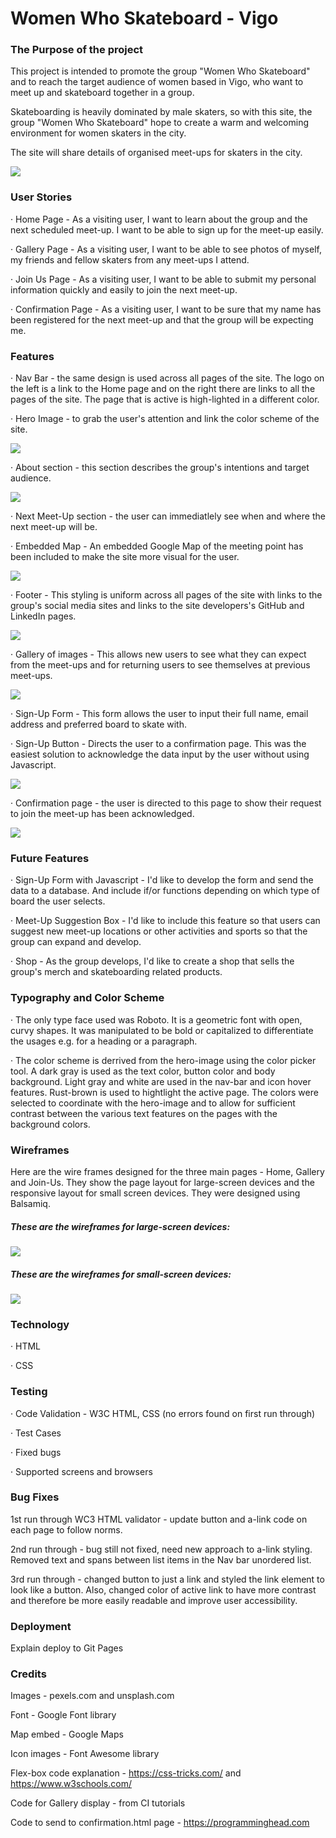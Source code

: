 # Women Who Skateboard - Vigo

### The Purpose of the project

This project is intended to promote the group "Women Who Skateboard" and to reach the target audience of women based in Vigo, who want to meet up and skateboard together in a group.

Skateboarding is heavily dominated by male skaters, so with this site, the group "Women Who Skateboard" hope to create a warm and welcoming environment for women skaters in the city.

The site will share details of organised meet-ups for skaters in the city.

<img src="README-docs/responsive-design.png">

### User Stories

· Home Page - As a visiting user, I want to learn about the group and the next scheduled meet-up. I want to be able to sign up for the meet-up easily.

· Gallery Page - As a visiting user, I want to be able to see photos of myself, my friends and fellow skaters from any meet-ups I attend.

· Join Us Page - As a visiting user, I want to be able to submit my personal information quickly and easily to join the next meet-up.

· Confirmation Page - As a visiting user, I want to be sure that my name has been registered for the next meet-up and that the group will be expecting me.

### Features

· Nav Bar - the same design is used across all pages of the site. The logo on the left is a link to the Home page and on the right there are links to all the pages of the site. The page that is active is high-lighted in a different color.

· Hero Image - to grab the user's attention and link the color scheme of the site.

<img src="README-docs/nav-bar-hero-image.png">

· About section - this section describes the group's intentions and target audience.

<img src="README-docs/about-section.png">

· Next Meet-Up section - the user can immediatlely see when and where the next meet-up will be.

· Embedded Map - An embedded Google Map of the meeting point has been included to make the site more visual for the user.

<img src="README-docs/next-meetup.png">

· Footer - This styling is uniform across all pages of the site with links to the group's social media sites and links to the site developers's GitHub and LinkedIn pages.

<img src="README-docs/footer.png">

· Gallery of images - This allows new users to see what they can expect from the meet-ups and for returning users to see themselves at previous meet-ups.

<img src="README-docs/gallery-page.png">

· Sign-Up Form - This form allows the user to input their full name, email address and preferred board to skate with.

· Sign-Up Button - Directs the user to a confirmation page. This was the easiest solution to acknowledge the data input by the user without using Javascript.

<img src="README-docs/sign-up-form.png">

· Confirmation page - the user is directed to this page to show their request to join the meet-up has been acknowledged.

<img src="README-docs/confirmation page.png">

### Future Features

· Sign-Up Form with Javascript - I'd like to develop the form and send the data to a database. And include if/or functions depending on which type of board the user selects.

· Meet-Up Suggestion Box - I'd like to include this feature so that users can suggest new meet-up locations or other activities and sports so that the group can expand and develop.

· Shop - As the group develops, I'd like to create a shop that sells the group's merch and skateboarding related products.

### Typography and Color Scheme

· The only type face used was Roboto. It is a geometric font with open, curvy shapes. It was manipulated to be bold or capitalized to differentiate the usages e.g. for a heading or a paragraph.

· The color scheme is derrived from the hero-image using the color picker tool. A dark gray is used as the text color, button color and body background. Light gray and white are used in the nav-bar and icon hover features. Rust-brown is used to hightlight the active page. The colors were selected to coordinate with the hero-image and to allow for sufficient contrast between the various text features on the pages with the background colors.

### Wireframes

Here are the wire frames designed for the three main pages - Home, Gallery and Join-Us. They show the page layout for large-screen devices and the responsive layout for small screen devices. They were designed using Balsamiq.

##### These are the wireframes for large-screen devices:

<img src="README-docs/wireframes-desktop.png">

##### These are the wireframes for small-screen devices:

<img src="README-docs/wireframes-mobile.png">

### Technology

· HTML

· CSS

### Testing

· Code Validation - W3C HTML, CSS (no errors found on first run through)

· Test Cases

· Fixed bugs

· Supported screens and browsers

### Bug Fixes

1st run through WC3 HTML validator - update button and a-link code on each page to follow norms.

2nd run through - bug still not fixed, need new approach to a-link styling. Removed text and spans between list items in the Nav bar unordered list.

3rd run through - changed button to just a link and styled the link element to look like a button. Also, changed color of active link to have more contrast and therefore be more easily readable and improve user accessibility.

### Deployment

Explain deploy to Git Pages

### Credits

Images - pexels.com and unsplash.com

Font - Google Font library

Map embed - Google Maps

Icon images - Font Awesome library

Flex-box code explanation - https://css-tricks.com/ and https://www.w3schools.com/

Code for Gallery display - from CI tutorials

Code to send to confirmation.html page - https://programminghead.com
